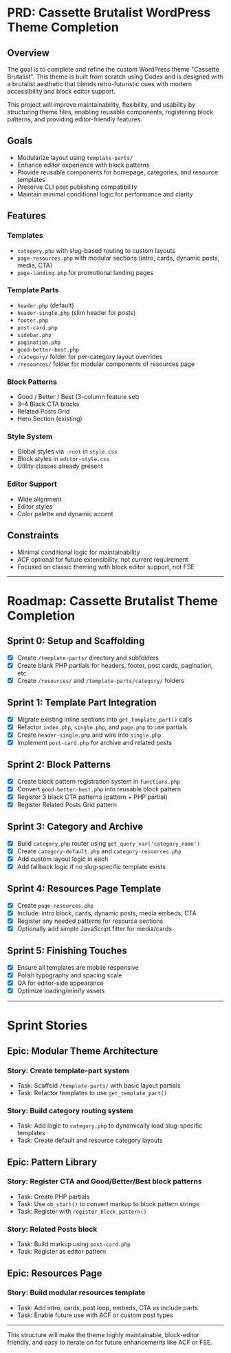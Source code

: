 # PRD: Cassette Brutalist WordPress Theme Completion

## Overview

The goal is to complete and refine the custom WordPress theme "Cassette Brutalist". This theme is built from scratch using Codex and is designed with a brutalist aesthetic that blends retro-futuristic cues with modern accessibility and block editor support.

This project will improve maintainability, flexibility, and usability by structuring theme files, enabling reusable components, registering block patterns, and providing editor-friendly features.

## Goals

* Modularize layout using `template-parts/`
* Enhance editor experience with block patterns
* Provide reusable components for homepage, categories, and resource templates
* Preserve CLI post publishing compatibility
* Maintain minimal conditional logic for performance and clarity

## Features

### Templates

* `category.php` with slug-based routing to custom layouts
* `page-resources.php` with modular sections (intro, cards, dynamic posts, media, CTA)
* `page-landing.php` for promotional landing pages

### Template Parts

* `header.php` (default)
* `header-single.php` (slim header for posts)
* `footer.php`
* `post-card.php`
* `sidebar.php`
* `pagination.php`
* `good-better-best.php`
* `/category/` folder for per-category layout overrides
* `/resources/` folder for modular components of resources page

### Block Patterns

* Good / Better / Best (3-column feature set)
* 3–4 Black CTA blocks
* Related Posts Grid
* Hero Section (existing)

### Style System

* Global styles via `:root` in `style.css`
* Block styles in `editor-style.css`
* Utility classes already present

### Editor Support

* Wide alignment
* Editor styles
* Color palette and dynamic accent

## Constraints

* Minimal conditional logic for maintainability
* ACF optional for future extensibility, not current requirement
* Focused on classic theming with block editor support, not FSE

---

# Roadmap: Cassette Brutalist Theme Completion

## Sprint 0: Setup and Scaffolding

* [x] Create `/template-parts/` directory and subfolders
* [x] Create blank PHP partials for headers, footer, post cards, pagination, etc.
* [x] Create `/resources/` and `/template-parts/category/` folders

## Sprint 1: Template Part Integration

* [x] Migrate existing inline sections into `get_template_part()` calls
* [x] Refactor `index.php`, `single.php`, and `page.php` to use partials
* [x] Create `header-single.php` and wire into `single.php`
* [x] Implement `post-card.php` for archive and related posts

## Sprint 2: Block Patterns

* [x] Create block pattern registration system in `functions.php`
* [x] Convert `good-better-best.php` into reusable block pattern
* [x] Register 3 black CTA patterns (pattern + PHP partial)
* [x] Register Related Posts Grid pattern

## Sprint 3: Category and Archive

* [x] Build `category.php` router using `get_query_var('category_name')`
* [x] Create `category-default.php` and `category-resources.php`
* [x] Add custom layout logic in each
* [x] Add fallback logic if no slug-specific template exists

## Sprint 4: Resources Page Template

* [x] Create `page-resources.php`
* [x] Include: intro block, cards, dynamic posts, media embeds, CTA
* [x] Register any needed patterns for resource sections
* [x] Optionally add simple JavaScript filter for media/cards

## Sprint 5: Finishing Touches

* [x] Ensure all templates are mobile responsive
* [x] Polish typography and spacing scale
* [x] QA for editor-side appearance
* [x] Optimize loading/minify assets

---

# Sprint Stories

## Epic: Modular Theme Architecture

### Story: Create template-part system

* Task: Scaffold `/template-parts/` with basic layout partials
* Task: Refactor templates to use `get_template_part()`

### Story: Build category routing system

* Task: Add logic to `category.php` to dynamically load slug-specific templates
* Task: Create default and resource category layouts

## Epic: Pattern Library

### Story: Register CTA and Good/Better/Best block patterns

* Task: Create PHP partials
* Task: Use `ob_start()` to convert markup to block pattern strings
* Task: Register with `register_block_pattern()`

### Story: Related Posts block

* Task: Build markup using `post-card.php`
* Task: Register as editor pattern

## Epic: Resources Page

### Story: Build modular resources template

* Task: Add intro, cards, post loop, embeds, CTA as include parts
* Task: Enable future use with ACF or custom post types

---

This structure will make the theme highly maintainable, block-editor friendly, and easy to iterate on for future enhancements like ACF or FSE.
